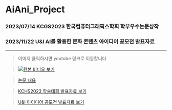 # AiAni_Project
### 2023/07/14 KCGS2023 한국컴퓨터그래픽스학회 학부우수논문상작
### 2023/11/22 U&I AI를 활용한 문화 콘텐츠 아이디어 공모전 발표자료
---
> 이미지 클릭하시면 youtube 링크로 이동합니다

> [![원본 비디오 보기](https://img.youtube.com/vi/wsISomFucXw/0.jpg)](https://youtu.be/wsISomFucXw?si=jX4ZJr5ud2hVXVD6)

> [논문 내용](https://github.com/HelloZOOO/AiAni_Project/blob/main/AiAni2023_Paper.pdf)

> [KCHS2023 학술대회 발표자료 보기](https://docs.google.com/presentation/d/10FVUtpXfvuJw6FfnA9U--YpbVt0YbMVy/editusp=sharing&ouid=103204687067264269924&rtpof=true&sd=true)

> [U&I 아이디어 공모전 발표자료 보기](https://github.com/HelloZOOO/AiAni_Project/blob/main/U%26I_AiAni_%EB%B0%9C%ED%91%9C%EC%9E%90%EB%A3%8C.pdf)
